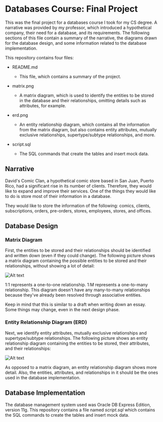# Databases Course: Final Project

This was the final project for a databases course I took for my CS degree. A narrative was provided by my professor, which introduced a hypothetical company, their need for a database, and its requirements. The following sections of this file contain a summary of the narrative, the diagrams drawn for the database design, and some information related to the database implementation.

This repository contains four files:
- README.md
    - This file, which contains a summary of the project.

- matrix.png
    - A matrix diagram, which is used to identify the entities to be stored in the database and their relationships, omitting details such as attributes, for example.

- erd.png
    - An entity relationship diagram, which contains all the information from the matrix diagram, but also contains entity attributes, mutually exclusive relationships, supertype/subtype relationships, and more.

- script.sql
    - The SQL commands that create the tables and insert mock data.


## Narrative

David's Comic Clan, a hypothetical comic store based in San Juan, Puerto Rico, had a significant rise in its number of clients. Therefore, they would like to expand and improve their services. One of the things they would like to do is store most of their information in a database. 

They would like to store the information of the following: comics, clients, subscriptions, orders, pre-orders, stores, employees, stores, and offices. 

## Database Design

### Matrix Diagram
First, the entities to be stored and their relationships should be identified and written down (even if they could change). The following picture shows a matrix diagram containing the possible entities to be stored and their relationships, without showing a lot of detail: 

![Alt text](<Proy-Final-Luis J. Berrios Negron-802-18-1607-Matriz.PNG>)

1:1 represents a one-to-one relationship. 1:M represents a one-to-many relationship. This diagram doesn't have any many-to-many relationships because they've already been resolved through associative entities.

Keep in mind that this is similar to a draft when writing down an essay. Some things may change, even in the next design phase.

### Entity Relationship Diagram (ERD)
Next, we identify entity attributes, mutually exclusive relationships and supertype/subtype relationships. The following picture shows an entity relationship diagram containing the entities to be stored, their attributes, and their relationships:

![Alt text](<Proy-Final-Luis J. Berrios Negron-802-18-1607-ERD.png>)

As opposed to a matrix diagram, an entity relationship diagram shows more detail. Also, the entities, attributes, and relationships in it should be the ones used in the database implementation.

## Database Implementation

The database management system used was Oracle DB Express Edition, version 11g. This repository contains a file named *script.sql* which contains the SQL commands to create the tables and insert mock data. 


